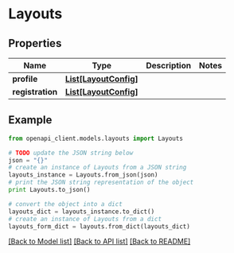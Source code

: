 # Layouts


## Properties
Name | Type | Description | Notes
------------ | ------------- | ------------- | -------------
**profile** | [**List[LayoutConfig]**](LayoutConfig.md) |  | 
**registration** | [**List[LayoutConfig]**](LayoutConfig.md) |  | 

## Example

```python
from openapi_client.models.layouts import Layouts

# TODO update the JSON string below
json = "{}"
# create an instance of Layouts from a JSON string
layouts_instance = Layouts.from_json(json)
# print the JSON string representation of the object
print Layouts.to_json()

# convert the object into a dict
layouts_dict = layouts_instance.to_dict()
# create an instance of Layouts from a dict
layouts_form_dict = layouts.from_dict(layouts_dict)
```
[[Back to Model list]](../README.md#documentation-for-models) [[Back to API list]](../README.md#documentation-for-api-endpoints) [[Back to README]](../README.md)


